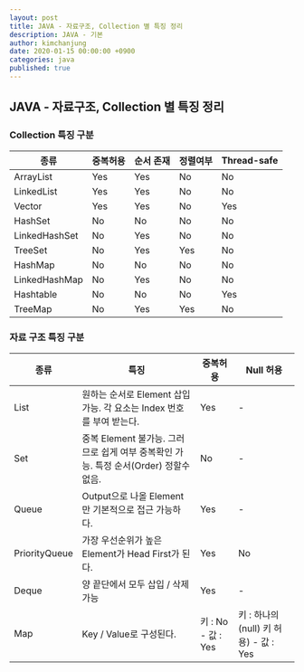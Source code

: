 ```yaml
---
layout: post
title: JAVA - 자료구조, Collection 별 특징 정리
description: JAVA - 기본
author: kimchanjung
date: 2020-01-15 00:00:00 +0900
categories: java
published: true
---
```


## JAVA - 자료구조, Collection 별 특징 정리
### Collection 특징 구분
| 종류            | 중복허용 | 순서 존재 | 정렬여부 | Thread\-safe |
|---------------|------|-------|------|--------------|
| ArrayList     | Yes  | Yes   | No   | No           |
| LinkedList    | Yes  | Yes   | No   | No           |
| Vector        | Yes  | Yes   | No   | Yes          |
| HashSet       | No   | No    | No   | No           |
| LinkedHashSet | No   | Yes   | No   | No           |
| TreeSet       | No   | Yes   | Yes  | No           |
| HashMap       | No   | No    | No   | No           |
| LinkedHashMap | No   | Yes   | No   | No           |
| Hashtable     | No   | No    | No   | Yes          |
| TreeMap       | No   | Yes   | Yes  | No           |


### 자료 구조 특징 구분

| 종류            | 특징                                                            | 중복허용              | Null 허용                            |
|---------------|---------------------------------------------------------------|-------------------|------------------------------------|
| List          | 원하는 순서로 Element 삽입가능\. 각 요소는 Index 번호를 부여 받는다\.               | Yes               | \-                                 |
| Set           | 중복 Element 불가능\. 그러므로 쉽게 여부 중복확인 가능\. 특정 순서\(Order\) 정할수 없음\. | No                | \-                                 |
| Queue         | Output으로 나올 Element만 기본적으로 접근 가능하다\.                          | Yes               | \-                                 |
| PriorityQueue | 가장 우선순위가 높은 Element가 Head First가 된다\.                         | Yes               | No                                 |
| Deque         | 양 끝단에서 모두 삽입 / 삭제 가능                                          | Yes               | \-                                 |
| Map           | Key / Value로 구성된다\.                                           | 키 : No \- 값 : Yes | 키 : 하나의 \(null\) 키 허용\) \- 값 : Yes |





